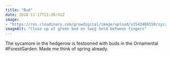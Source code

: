 ```yaml
---
title: "Bud"
date: 2018-11-17T21:26:51Z
image: 
- "https://res.cloudinary.com/growdigital/image/upload/v1542489150/sycamore.jpg"
imageAlt: "Close up of green bed on twig held between fingers"
---
```


The sycamore in the hedgerow is festooned with buds in the Ornamental #ForestGarden. Made me think of spring already.
